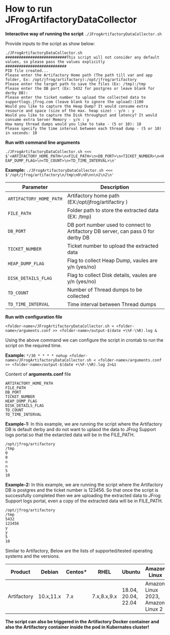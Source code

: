 # How to run JFrogArtifactoryDataCollector
**Interactive way of running the script**
``` ./JFrogArtifactoryDataCollector.sh ```

Provide inputs to the script as show below:

```
./JFrogArtifactoryDataCollector.sh
###########################This script will not consider any default values, so please pass the values explicitly ###########################
PID file created...
Please enter the Artifactory Home path (The path till var and app folder, Ex: /opt/jfrog/artifactory):/opt/jfrog/artifactory
Please enter the target path to save the files (Ex: /tmp):/tmp
Please enter the DB port (Ex: 5432 for postgres or leave blank for derby DB):
Please enter the ticket number to upload the collected data to supportlogs.jfrog.com (leave blank to ignore the upload):1100
Would you like to capture the Heap Dump? It would consume extra resource and space (size of the max. heap size) - y/n : y
Would you like to capture the Disk throughput and latency? It would consume extra Server Memory - y/n : y
How many thread dumps would you like to take - (5 or 10): 10
Please specify the time interval between each thread dump - (5 or 10) in seconds: 10
```

**Run with command line arguments**

```./JFrogArtifactoryDataCollector.sh <<< $'<ARTIFACTORY_HOME_PATH>\n<FILE_PATH>\n<DB_PORT>\n<TICKET_NUMBER>\n<HEAP_DUMP_FLAG>\n<TD_COUNT>\n<TD_TIME_INTERVAL>\n' ```

**Example:**
``` ./JFrogArtifactoryDataCollector.sh <<< $'/opt/jfrog/artifactory\n/tmp\n0\n0\nn\n2\n2\n' ```


|         Parameter         |           Description             | 
|---------------------------|-----------------------------------|
| `ARTIFACTORY_HOME_PATH`        | Artifactory home path (EX:/opt/jfrog/artifactiry ) |
| `FILE_PATH`               | Folder path to store the extracted data (EX: /tmp) |
| `DB_PORT`     | DB port number used to connect to Artifactory DB server, can pass 0 for derby DB |
| `TICKET_NUMBER`     | Ticket number to upload the extracted data       |
| `HEAP_DUMP_FLAG`             | Flag to collect Heap Dump, vaules are y/n (yes/no) |
| `DISK_DETAILS_FLAG`             | Flag to collect Disk details, vaules are y/n (yes/no) |
| `TD_COUNT`         | Number of Thread dumps to be collected |
| `TD_TIME_INTERVAL`         | Time interval between Thread dumps |

**Run with configuration file**

``` <folder-name>/JFrogArtifactoryDataCollector.sh < <folder-name>/arguments.conf >> <folder-name>/output-$(date +\%F-\%R).log & ```

Using the above command we can configure the script in crontab to run the script on the required time.

**Example:** ``` */30 * * * * nohup <folder-name>/JFrogArtifactoryDataCollector.sh < <folder-name>/arguments.conf >> <folder-name>/output-$(date +\%F-\%R).log 2>&1 ```

Content of **arguments.conf** file

```
ARTIFACTORY_HOME_PATH 
FILE_PATH
DB_PORT
TICKET_NUMBER
HEAP_DUMP_FLAG
DISK_DETAILS_FLAG
TD_COUNT
TD_TIME_INTERVAL
```
**Example-1:** In this example, we are running the script where the Artifactory DB is default derby and do not want to uplaod the data to JFrog Support logs portal.so that the extarcted data will be in the FILE_PATH.
```
/opt/jfrog/artifactory 
/tmp
0
0
n
n
5
10
```

**Example-2:** In this example, we are running the script where the Artifactory DB is postgres and the ticket number is 123456. So that once the script is successfully completed then we are uploading the extracted data to JFrog Support logs portal, even a copy of the extracted data will be in FILE_PATH.
```
/opt/jfrog/artifactory 
/tmp
5432
123456
y
y
5
10
```

Similar to Artifactory, Below are the lists of supported/tested operating systems and the versions.

|      Product       |       Debian      |      Centos*       |        RHEL        |      Ubuntu        |    Amazon Linux    |
|--------------------|-------------------|--------------------|--------------------|--------------------|--------------------|
|    Artifactory     |      10.x,11.x    |       7.x          |     7.x,8.x,9.x    | 18.04, 20.04, 22.04|Amazon Linux 2023, Amazon Linux 2

**The script can also be triggered in the Artifactory Docker container and also the Artifactory container inside the pod in Kubernates cluster!**
